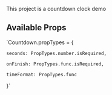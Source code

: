This project is a countdown clock demo 

## Available Props

`Countdown.propTypes = {

    seconds: PropTypes.number.isRequired,
    
    onFinish: PropTypes.func.isRequired,
    
    timeFormat: PropTypes.func
    
}`
